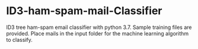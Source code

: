 # ID3-ham-spam-mail-Classifier

ID3 tree ham-spam email classifier with python 3.7. Sample training files are provided. Place mails in the input folder for the machine learning algorithm to classify.
